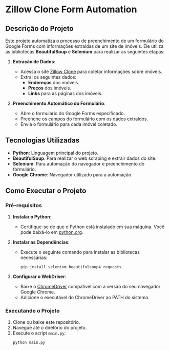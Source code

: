 # Zillow Clone Form Automation

## Descrição do Projeto

Este projeto automatiza o processo de preenchimento de um formulário do Google Forms com informações extraídas de um site de imóveis. Ele utiliza as bibliotecas **BeautifulSoup** e **Selenium** para realizar as seguintes etapas:

1. **Extração de Dados**:
   - Acessa o site [Zillow Clone](https://appbrewery.github.io/Zillow-Clone/) para coletar informações sobre imóveis.
   - Extrai os seguintes dados:
     - **Endereços** dos imóveis.
     - **Preços** dos imóveis.
     - **Links** para as páginas dos imóveis.

2. **Preenchimento Automático do Formulário**:
   - Abre o formulário do Google Forms especificado.
   - Preenche os campos do formulário com os dados extraídos.
   - Envia o formulário para cada imóvel coletado.

## Tecnologias Utilizadas

- **Python**: Linguagem principal do projeto.
- **BeautifulSoup**: Para realizar o web scraping e extrair dados do site.
- **Selenium**: Para automação do navegador e preenchimento do formulário.
- **Google Chrome**: Navegador utilizado para a automação.

## Como Executar o Projeto

### Pré-requisitos

1. **Instalar o Python**:
   - Certifique-se de que o Python está instalado em sua máquina. Você pode baixá-lo em [python.org](https://www.python.org/).

2. **Instalar as Dependências**:
   - Execute o seguinte comando para instalar as bibliotecas necessárias:
     ```bash
     pip install selenium beautifulsoup4 requests
     ```

3. **Configurar o WebDriver**:
   - Baixe o [ChromeDriver](https://chromedriver.chromium.org/) compatível com a versão do seu navegador Google Chrome.
   - Adicione o executável do ChromeDriver ao PATH do sistema.

### Executando o Projeto

1. Clone ou baixe este repositório.
2. Navegue até o diretório do projeto.
3. Execute o script `main.py`:
   ```bash
   python main.py